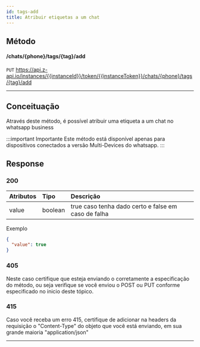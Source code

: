 ```yaml
---
id: tags-add
title: Atribuir etiquetas a um chat
---
```


## Método

#### /chats/{phone}/tags/{tag}/add

`PUT` https://api.z-api.io/instances/{{instanceId}}/token/{{instanceToken}}/chats/{phone}/tags/{tag}/add

---

## Conceituação

Através deste método, é possível atribuir uma etiqueta a um chat no whatsapp business

:::important Importante
Este método está disponível apenas para dispositivos conectados a versão Multi-Devices do whatsapp. 
:::

## Response

### 200

| Atributos | Tipo    | Descrição                                           |
| :-------- | :------ | :-------------------------------------------------- |
| value     | boolean | true caso tenha dado certo e false em caso de falha |

Exemplo

```json
{
  "value": true
}
```

### 405

Neste caso certifique que esteja enviando o corretamente a especificação do método, ou seja verifique se você enviou o POST ou PUT conforme especificado no inicio deste tópico.

### 415

Caso você receba um erro 415, certifique de adicionar na headers da requisição o "Content-Type" do objeto que você está enviando, em sua grande maioria "application/json"

---
